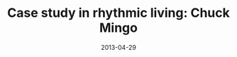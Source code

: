 ---
layout: music 
title: "Case study in rhythmic living: Chuck Mingo"
series: "Rhythm"
date: 2013-04-29 
description: "Chuck Mingo presents a case study in rhythmic living."
audio: "http://www.crossroads.net/players/media/hq/rhythm_02.mp3"
audio-duration: "30:08"
src: "http://www.crossroads.net/players/media/mediumHz/190x110_RHYTHM.jpg"
---